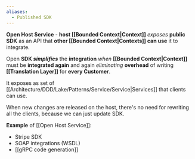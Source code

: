 ```yaml
---
aliases:
  - Published SDK
---
```

**Open Host Service** - **host [[Bounded Context|Context]]** *exposes* **public SDK** as an API that **other [[Bounded Context|Contexts]] can use** it to integrate.

Open **SDK *simplifies*** the **integration** 
*when* **[[Bounded Context|Context]]** must be **integrated again** and again
*eliminating* **overhead** of writing **[[Translation Layer]]** for **every Customer**. 

It exposes as set of [[Architecture/DDD/Lake/Patterns/Service/Service|Services]] that clients can use.

When new changes are released on the host, there's no need for rewriting all the clients, because we can just update SDK.

**Example** of [[Open Host Service]]:
- Stripe SDK
- SOAP integrations (WSDL)
- [[gRPC code generation]]
